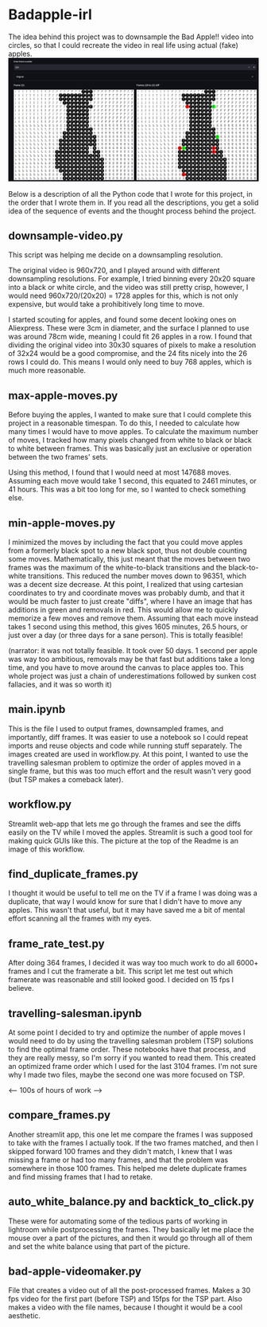 # Badapple-irl

The idea behind this project was to downsample the Bad Apple!! video into circles, so that I
could recreate the video in real life using actual (fake) apples. 
![downsample.png](downsample.png)

Below is a description of all the Python code that I wrote for this project, in the order that I wrote them in.
If you read all the descriptions, you get a solid idea of the sequence of events and the thought process behind
the project.

## downsample-video.py
This script was helping me decide on a downsampling resolution.

The original video is 960x720, and I played around with different downsampling resolutions.
For example, I tried binning every 20x20 square into a black or white circle, and the
video was still pretty crisp, however, I would need 960x720/(20x20) = 1728 apples for this, which
is not only expensive, but would take a prohibitively long time to move.

I started scouting for apples, and found some decent looking ones on Aliexpress. These
were 3cm in diameter, and the surface I planned to use was around 78cm wide, meaning I could
 fit 26 apples in a row. I found that dividing the original video into 30x30 squares of pixels to make a resolution of 
32x24 would be a good compromise, and the 24 fits nicely into the 26 rows I could do. 
This means I would only need to buy 768 apples, which is much more reasonable.

## max-apple-moves.py
Before buying the apples, I wanted to make sure that I could complete this project in a reasonable
timespan. To do this, I needed to calculate how many times I would have to move apples.
To calculate the maximum number of moves, I tracked how many pixels changed from white to black or black to white
between frames. This was basically just an exclusive or operation between the two frames' sets.

Using this method, I found that I would need at most 147688 moves. Assuming each move would take 1 second,
this equated to 2461 minutes, or 41 hours. This was a bit too long for me, so I wanted to check something else.


## min-apple-moves.py
I minimized the moves by including the fact that you could move apples from a formerly black spot to
a new black spot, thus not double counting some moves. Mathematically, this just meant that the moves between two frames
was the maximum of the white-to-black transitions and the black-to-white transitions. This reduced the number moves
down to 96351, which was a decent size decrease. At this point, I realized that using cartesian
coordinates to try and coordinate moves was probably dumb, and that it would be much faster
to just create "diffs", where I have an image that has additions in green and removals in red. This would
allow me to quickly memorize a few moves and remove them. Assuming that each move instead takes 1 second using this 
method, this gives 1605 minutes, 26.5 hours, or just over a day (or three days for a sane person). This is totally feasible! 

(narrator: it was not
totally feasible. It took over 50 days. 1 second per apple was way too ambitious, removals may be that fast but additions
take a long time, and you have to move around the canvas to place apples too. This whole project was just a chain of
underestimations followed by sunken cost fallacies, and it was so worth it)

## main.ipynb
This is the file I used to output frames, downsampled frames, and importantly, diff frames. It was easier to use a notebook so I could
repeat imports and reuse objects and code while running stuff separately. The images created are used in workflow.py.
At this point, I wanted to use the travelling salesman problem to optimize the order of apples moved in a single frame,
but this was too much effort and the result wasn't very good (but TSP makes a comeback later).

## workflow.py
Streamlit web-app that lets me go through the frames and see the diffs easily on the TV while
I moved the apples. Streamlit is such a good tool
for making quick GUIs like this. The picture at the top of the Readme is an image of this workflow.

## find_duplicate_frames.py
I thought it would be useful to tell me on the TV if a frame I was doing was a duplicate, that way I would know for sure
that I didn't have to move any apples. This wasn't that useful, but it may have saved me a bit of mental effort
scanning all the frames with my eyes.

## frame_rate_test.py
After doing 364 frames, I decided it was way too much work to do all 6000+ frames and I cut the framerate a bit. This 
script let me test out which framerate was reasonable and still looked good. I decided on 15 fps I believe.

## travelling-salesman.ipynb
At some point I decided to try and optimize the number of apple moves I would need to do by using the travelling salesman
problem (TSP) solutions to find the optimal frame order. These notebooks have that process, and they are really messy,
so I'm sorry if you wanted to read them. This created an optimized frame order which I used for the last 3104 frames.
I'm not sure why I made two files, maybe the second one was more focused on TSP.

<-- 100s of hours of work -->

## compare_frames.py
Another streamlit app, this one let me compare the frames I was supposed to take with the frames I actually took.
If the two frames matched, and then I skipped forward 100 frames and they didn't match, I knew that I was missing 
a frame or had too many frames, and that the problem was somewhere in those 100 frames. This helped me delete 
duplicate frames and find missing frames that I had to retake.

## auto_white_balance.py and backtick_to_click.py
These were for automating some of the tedious parts of working in lightroom while postprocessing the frames. 
They basically let me place the mouse over a part of the pictures, and then it would go through all of them and set
the white balance using that part of the picture.

## bad-apple-videomaker.py
File that creates a video out of all the post-processed frames. Makes a 30 fps video
for the first part (before TSP) and 15fps for the TSP part. Also makes a video with the file names, 
because I thought it would be a cool aesthetic. 